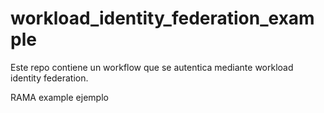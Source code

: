 # workload_identity_federation_example

Este repo contiene un workflow que se autentica mediante workload identity
federation.

RAMA example ejemplo
